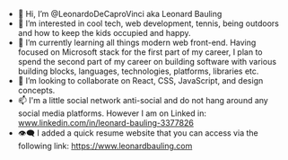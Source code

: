 - 👋 Hi, I’m @LeonardoDeCaproVinci aka Leonard Bauling
- 👀 I’m interested in cool tech, web development, tennis, being outdoors and how to keep the kids occupied and happy.
- 🌱 I’m currently learning all things modern web front-end. Having focused on Microsoft stack for the first part of my career, I plan to spend the second part of my career on building software with various building blocks, languages, technologies, platforms, libraries etc.
- 💞️ I’m looking to collaborate on React, CSS, JavaScript, and design concepts.
- 📫 I'm a little social network anti-social and do not hang around any social media platforms. However I am on Linked in: www.linkedin.com/in/leonard-bauling-3377826
- 👁‍🗨 I added a quick resume website that you can access via the following link: https://www.leonardbauling.com
<!---
LeonardoDeCaproVinci/LeonardoDeCaproVinci is a ✨ special ✨ repository because its `README.md` (this file) appears on your GitHub profile.
You can click the Preview link to take a look at your changes.
--->
